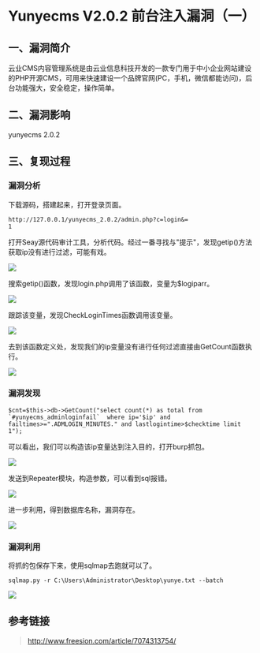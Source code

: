Yunyecms V2.0.2 前台注入漏洞（一）
==================================

一、漏洞简介
------------

云业CMS内容管理系统是由云业信息科技开发的一款专门用于中小企业网站建设的PHP开源CMS，可用来快速建设一个品牌官网(PC，手机，微信都能访问)，后台功能强大，安全稳定，操作简单。

二、漏洞影响
------------

yunyecms 2.0.2

三、复现过程
------------

### 漏洞分析

下载源码，搭建起来，打开登录页面。

    http://127.0.0.1/yunyecms_2.0.2/admin.php?c=login&=
    1

打开Seay源代码审计工具，分析代码。经过一番寻找与"提示"，发现getip()方法获取ip没有进行过滤，可能有戏。

![](resource/YunyecmsV2.0.2前台注入漏洞(一)/media/rId25.png)

搜索getip()函数，发现login.php调用了该函数，变量为\$logiparr。

![](resource/YunyecmsV2.0.2前台注入漏洞(一)/media/rId26.png)

跟踪该变量，发现CheckLoginTimes函数调用该变量。

![](resource/YunyecmsV2.0.2前台注入漏洞(一)/media/rId27.png)

去到该函数定义处，发现我们的ip变量没有进行任何过滤直接由GetCount函数执行。

![](resource/YunyecmsV2.0.2前台注入漏洞(一)/media/rId28.png)

### 漏洞发现

    $cnt=$this->db->GetCount("select count(*) as total from `#yunyecms_adminloginfail`  where ip='$ip' and failtimes>=".ADMLOGIN_MINUTES." and lastlogintime>$checktime limit 1");

可以看出，我们可以构造该ip变量达到注入目的，打开burp抓包。

![](resource/YunyecmsV2.0.2前台注入漏洞(一)/media/rId30.png)

发送到Repeater模块，构造参数，可以看到sql报错。

![](resource/YunyecmsV2.0.2前台注入漏洞(一)/media/rId31.png)

进一步利用，得到数据库名称，漏洞存在。

![](resource/YunyecmsV2.0.2前台注入漏洞(一)/media/rId32.png)

### 漏洞利用

将抓的包保存下来，使用sqlmap去跑就可以了。

    sqlmap.py -r C:\Users\Administrator\Desktop\yunye.txt --batch

![](resource/YunyecmsV2.0.2前台注入漏洞(一)/media/rId34.png)

参考链接
--------

> http://www.freesion.com/article/7074313754/
